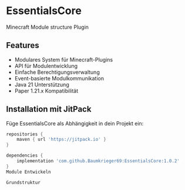 # EssentialsCore
Minecraft Module structure Plugin

## Features

- Modulares System für Minecraft-Plugins
- API für Modulentwicklung
- Einfache Berechtigungsverwaltung
- Event-basierte Modulkommunikation
- Java 21 Unterstützung
- Paper 1.21.x Kompatibilität

## Installation mit JitPack

Füge EssentialsCore als Abhängigkeit in dein Projekt ein:

```groovy
repositories {
    maven { url 'https://jitpack.io' }
}

dependencies {
    implementation 'com.github.Baumkrieger69:EssentialsCore:1.0.2'
}
Module Entwickeln

Grundstruktur
